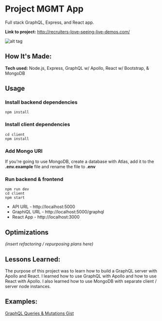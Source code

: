 # Project MGMT App

Full stack GraphQL, Express, and React app.

**Link to project:** http://recruiters-love-seeing-live-demos.com/

![alt tag](http://placekitten.com/1200/650)

## How It's Made:

**Tech used:** Node.js, Express, GraphQL w/ Apollo, React w/ Bootstrap, & MongoDB

[//]: # (Here's where you can go to town on how you actually built this thing. Write as much as you can here, it's totally fine if it's not too much just make sure you write *something*. If you don't have too much experience on your resume working on the front end that's totally fine. This is where you can really show off your passion and make up for that ten fold.)

## Usage

### Install backend dependencies
```
npm install
```

### Install client dependencies
```
cd client
npm install
```

### Add Mongo URI
If you're going to use MongoDB, create a database with Atlas, add it to the **.env.example** file and rename the file to **.env**

### Run backend & frontend
```
npm run dev
cd client
npm start
```

- API URL - http://localhost:5000
- GraphiQL URL - http://localhost:5000/graphql
- React App - http://localhost:3000


## Optimizations


*(insert refactoring / repurposing plans here)*

[//]: # (You don't have to include this section but interviewers *love* that you can not only deliver a final product that looks great but also functions efficiently. Did you write something then refactor it later and the result was 5x faster than the original implementation? Did you cache your assets? Things that you write in this section are **GREAT** to bring up in interviews and you can use this section as reference when studying for technical interviews!)

## Lessons Learned:

The purpose of this project was to learn how to build a GraphQL server with Apollo and React. I learned how to use GraphQL with Apollo and how to use React with Apollo. I also learned how to use MongoDB with separate client / server node instances.

## Examples:

[GraphQL Queries & Mutations Gist](https://gist.github.com/thinktapper/63b3896f305b06548b632789c6ee5df0)